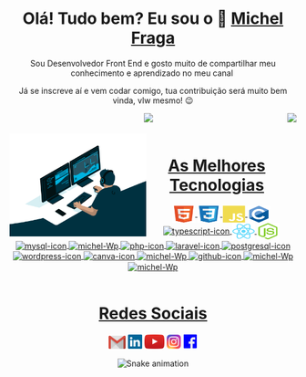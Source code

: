 <div>
  
  <h1 align="center">
    Olá! Tudo bem? Eu sou o 👋
    <a href="https://www.linkedin.com/in/michel-fraga-a9932b1a1//"> Michel Fraga</a>
  </h1>
  
  <p align="center">
    Sou Desenvolvedor Front End e gosto muito de compartilhar meu conhecimento e aprendizado no meu canal
    <a href="https://www.youtube.com/channel/UCwApBhpQmp_vczeYhlLPPNw" target="_blank">
      <img
           width="10%" 
           align="center" 
           valign="middle" 
           src="" 
           target="_blank" 
      />
    </a>  
  </p>
  
  <p align="center">
    Já se inscreve aí e vem codar comigo, tua contribuição será muito bem vinda, vlw mesmo! 😉️
  </p>
  
</div>

<div align="center">
  <a href="https://github.com/MichelFraga156">
  <img  height="142em" src="https://github-readme-stats.vercel.app/api?username=MichelFraga156&show_icons=true&theme=great-gatsby&include_all_commits=true&count_private=true"/>
  <img align="right" height="142em" src="https://github-readme-stats.vercel.app/api/top-langs/?username=MichelFraga156&layout=compact&langs_count=16&theme=great-gatsby"/>
</div>

<div  align="center"> 
  <div style="display: inline_block"><br>
    <img align="left" height="180em" alt="coding-time" src="imagens/code.gif">
    <h1 align="center"> As Melhores Tecnologias </h1>
    <img align="center" height="30" width="40" alt="html-icon" src="https://raw.githubusercontent.com/devicons/devicon/master/icons/html5/html5-original.svg"/>
    <img align="center" height="30" width="40" alt="css-icon" src="https://raw.githubusercontent.com/devicons/devicon/master/icons/css3/css3-original.svg"/>
    <img align="center" height="30" width="40" alt="js-icon"  src="https://raw.githubusercontent.com/devicons/devicon/master/icons/javascript/javascript-plain.svg"/>
    <img align="center" height="30" width="40" alt="c-icon" src="https://raw.githubusercontent.com/devicons/devicon/master/icons/c/c-original.svg"/>
    <img align="center" height="30" width="40" alt="typescript-icon" src="https://cdn.jsdelivr.net/gh/devicons/devicon/icons/typescript/typescript-original.svg"/>
    <img align="center" height="30" width="40" alt="react-icon" src="https://raw.githubusercontent.com/devicons/devicon/master/icons/react/react-original.svg"/>
    <img align="center" height="30" width="40" alt="nodejs-icon" src="https://raw.githubusercontent.com/devicons/devicon/master/icons/nodejs/nodejs-original.svg"/>
    <img align="center" height="30" width="40" alt="mysql-icon" src="https://cdn.jsdelivr.net/gh/devicons/devicon/icons/mysql/mysql-original-wordmark.svg"/>
    <img align="center" alt="michel-Wp" height="30" width="40" src="https://cdn.jsdelivr.net/gh/devicons/devicon/icons/python/python-original.svg"/>
    <img align="center" height="30" width="40" alt="php-icon" src="https://cdn.jsdelivr.net/gh/devicons/devicon/icons/php/php-original.svg"/>
    <img align="center" height="30" width="40" alt="laravel-icon" src="https://cdn.jsdelivr.net/gh/devicons/devicon/icons/laravel/laravel-plain.svg"/>
    <img align="center" height="30" width="40" alt="postgresql-icon" src="https://cdn.jsdelivr.net/gh/devicons/devicon/icons/postgresql/postgresql-original.svg"/>
    <img align="center" height="30" width="40" alt="wordpress-icon" src="https://cdn.jsdelivr.net/gh/devicons/devicon/icons/wordpress/wordpress-original.svg"/>
    <img align="center" height="30" width="40" alt="canva-icon" src="https://cdn.jsdelivr.net/gh/devicons/devicon/icons/canva/canva-original.svg"/>
    <img align="center" alt="michel-Wp" height="30" width="40" src="https://cdn.jsdelivr.net/gh/devicons/devicon/icons/git/git-original.svg"/>
    <img align="center" height="30" width="40" alt="github-icon" src="https://cdn.jsdelivr.net/gh/devicons/devicon/icons/github/github-original.svg"/>
    <img align="center" alt="michel-Wp" height="30" width="40" src="https://cdn.jsdelivr.net/gh/devicons/devicon/icons/linux/linux-original.svg"/>
    <img align="center" alt="michel-Wp" height="30" width="40" src="https://cdn.jsdelivr.net/gh/devicons/devicon/icons/vscode/vscode-original.svg"/>
 </div>
 <br>
 <div>
    <h1 align="center"> Redes Sociais </h1>
 <a href = "shell.fb@outlook.com"target="_blank"></a> 
      <img width="30" src="imagens/gmail.svg">
    </a>
    <a href = "https://www.linkedin.com/in/michel-fraga-a9932b1a1/"target="_blank"></a> 
      <img width="25" src="imagens/linkedin.svg">
    </a>
    <a href = "https://www.youtube.com/channel/UCwApBhpQmp_vczeYhlLPPNw"target="_blank"></a> 
      <img width="35" src="imagens/youtube.svg">
    </a>
    <a href = "https://www.instagram.com/devparadev/"target="_blank"></a> 
      <img width="25" src="imagens/instagram.png">
    </a>
    <a href = "https://web.facebook.com/profile.php?id=100089485056297"target="_blank"></a> 
      <img width="25" src="imagens/facebook.png">
    </a>
</div>

<div align="center">

  ![Snake animation](https://github.com/MichelFraga156/MichelFraga156/new/main?readme=1)
  
</div>
   

